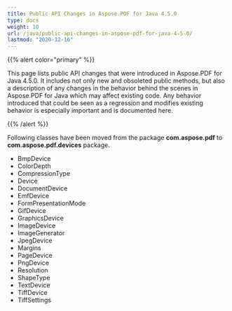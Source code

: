 ```yaml
---
title: Public API Changes in Aspose.PDF for Java 4.5.0
type: docs
weight: 10
url: /java/public-api-changes-in-aspose-pdf-for-java-4-5-0/
lastmod: "2020-12-16"
---
```


{{% alert color="primary" %}}

This page lists public API changes that were introduced in Aspose.PDF for Java 4.5.0. It includes not only new and obsoleted public methods, but also a description of any changes in the behavior behind the scenes in Aspose.PDF for Java which may affect existing code. Any behavior introduced that could be seen as a regression and modifies existing behavior is especially important and is documented here.

{{% /alert %}}

Following classes have been moved from the package **com.aspose.pdf** to **com.aspose.pdf.devices** package.

- BmpDevice
- ColorDepth
- CompressionType
- Device
- DocumentDevice
- EmfDevice
- FormPresentationMode
- GifDevice
- GraphicsDevice
- ImageDevice
- ImageGenerator
- JpegDevice
- Margins
- PageDevice
- PngDevice
- Resolution
- ShapeType
- TextDevice
- TiffDevice
- TiffSettings
